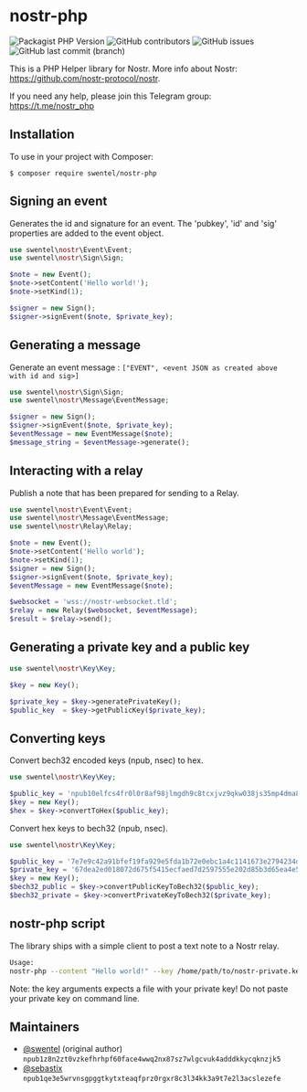 # nostr-php

![Packagist PHP Version](https://img.shields.io/packagist/dependency-v/swentel/nostr-php/php)
![GitHub contributors](https://img.shields.io/github/contributors/swentel/nostr-php)
![GitHub issues](https://img.shields.io/github/issues/swentel/nostr-php)
![GitHub last commit (branch)](https://img.shields.io/github/last-commit/swentel/nostr-php/main)

This is a PHP Helper library for Nostr.
More info about Nostr: https://github.com/nostr-protocol/nostr.

If you need any help, please join this Telegram group: https://t.me/nostr_php

## Installation

To use in your project with Composer:

```console
$ composer require swentel/nostr-php

```

## Signing an event

Generates the id and signature for an event. The 'pubkey', 'id' and 'sig' 
properties are added to the event object.

```php
use swentel\nostr\Event\Event;
use swentel\nostr\Sign\Sign;

$note = new Event();
$note->setContent('Hello world!');
$note->setKind(1);

$signer = new Sign();
$signer->signEvent($note, $private_key);
```

## Generating a message

Generate an event message : `["EVENT", <event JSON as created above with id and sig>]`

```php
use swentel\nostr\Sign\Sign;
use swentel\nostr\Message\EventMessage;

$signer = new Sign();
$signer->signEvent($note, $private_key);
$eventMessage = new EventMessage($note);
$message_string = $eventMessage->generate();
```

## Interacting with a relay

Publish a note that has been prepared for sending to a Relay.

```php
use swentel\nostr\Event\Event;
use swentel\nostr\Message\EventMessage;
use swentel\nostr\Relay\Relay;

$note = new Event();
$note->setContent('Hello world');
$note->setKind(1);
$signer = new Sign();
$signer->signEvent($note, $private_key);
$eventMessage = new EventMessage($note);

$websocket = 'wss://nostr-websocket.tld';
$relay = new Relay($websocket, $eventMessage);
$result = $relay->send();
```

## Generating a private key and a public key

```php
use swentel\nostr\Key\Key;

$key = new Key();

$private_key = $key->generatePrivateKey();
$public_key  = $key->getPublicKey($private_key);

```

## Converting keys

Convert bech32 encoded keys (npub, nsec) to hex.

```php
use swentel\nostr\Key\Key;

$public_key = 'npub10elfcs4fr0l0r8af98jlmgdh9c8tcxjvz9qkw038js35mp4dma8qzvjptg';
$key = new Key();
$hex = $key->convertToHex($public_key);
```

Convert hex keys to bech32 (npub, nsec).

```php
use swentel\nostr\Key\Key;

$public_key = '7e7e9c42a91bfef19fa929e5fda1b72e0ebc1a4c1141673e2794234d86addf4e';
$private_key = '67dea2ed018072d675f5415ecfaed7d2597555e202d85b3d65ea4e58d2d92ffa';
$key = new Key();
$bech32_public = $key->convertPublicKeyToBech32($public_key);
$bech32_private = $key->convertPrivateKeyToBech32($private_key);
```

## nostr-php script

The library ships with a simple client to post a text note to a Nostr relay.

```bash
Usage:
nostr-php --content "Hello world!" --key /home/path/to/nostr-private.key --relay wss://nostr.pleb.network
```

Note: the key arguments expects a file with your private key! Do not paste your
private key on command line.

## Maintainers

* [@swentel](https://github.com/swentel) (original author)  `npub1z8n2zt0vzkefhrhpf60face4wwq2nx87sz7wlgcvuk4adddkkycqknzjk5`  
* [@sebastix](https://github.com/Sebastix)  `npub1qe3e5wrvnsgpggtkytxteaqfprz0rgxr8c3l34kk3a9t7e2l3acslezefe`

